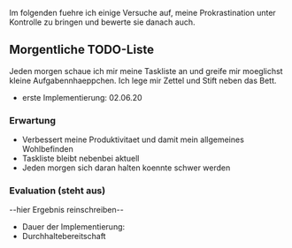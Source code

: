 Im folgenden fuehre ich einige Versuche auf, meine Prokrastination unter Kontrolle zu bringen und bewerte sie danach auch.

## Morgentliche TODO-Liste
Jeden morgen schaue ich mir meine Taskliste an und greife mir moeglichst kleine Aufgabennhaeppchen. Ich lege mir Zettel und Stift neben das Bett.
- erste Implementierung: 02.06.20

### Erwartung
- Verbessert meine Produktivitaet und damit mein allgemeines Wohlbefinden
- Taskliste bleibt nebenbei aktuell
- Jeden morgen sich daran halten koennte schwer werden

### Evaluation (steht aus)
--hier Ergebnis reinschreiben--
- Dauer der Implementierung: 
- Durchhaltebereitschaft